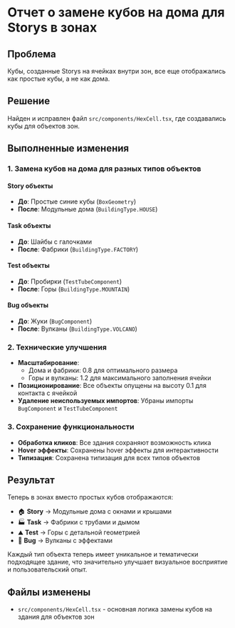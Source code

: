 # Отчет о замене кубов на дома для Storys в зонах

## Проблема
Кубы, созданные Storys на ячейках внутри зон, все еще отображались как простые кубы, а не как дома.

## Решение
Найден и исправлен файл `src/components/HexCell.tsx`, где создавались кубы для объектов зон.

## Выполненные изменения

### 1. Замена кубов на дома для разных типов объектов

#### Story объекты
- **До**: Простые синие кубы (`BoxGeometry`)
- **После**: Модульные дома (`BuildingType.HOUSE`)

#### Task объекты  
- **До**: Шайбы с галочками
- **После**: Фабрики (`BuildingType.FACTORY`)

#### Test объекты
- **До**: Пробирки (`TestTubeComponent`)
- **После**: Горы (`BuildingType.MOUNTAIN`)

#### Bug объекты
- **До**: Жуки (`BugComponent`)
- **После**: Вулканы (`BuildingType.VOLCANO`)

### 2. Технические улучшения
- **Масштабирование**: 
  - Дома и фабрики: 0.8 для оптимального размера
  - Горы и вулканы: 1.2 для максимального заполнения ячейки
- **Позиционирование**: Все объекты опущены на высоту 0.1 для контакта с ячейкой
- **Удаление неиспользуемых импортов**: Убраны импорты `BugComponent` и `TestTubeComponent`

### 3. Сохранение функциональности
- **Обработка кликов**: Все здания сохраняют возможность клика
- **Hover эффекты**: Сохранены hover эффекты для интерактивности
- **Типизация**: Сохранена типизация для всех типов объектов

## Результат

Теперь в зонах вместо простых кубов отображаются:
- 🏠 **Story** → Модульные дома с окнами и крышами
- 🏭 **Task** → Фабрики с трубами и дымом  
- ⛰️ **Test** → Горы с детальной геометрией
- 🌋 **Bug** → Вулканы с эффектами

Каждый тип объекта теперь имеет уникальное и тематически подходящее здание, что значительно улучшает визуальное восприятие и пользовательский опыт.

## Файлы изменены
- `src/components/HexCell.tsx` - основная логика замены кубов на здания для объектов зон 